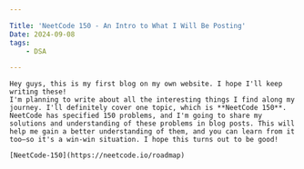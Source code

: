 ```yaml
---

Title: 'NeetCode 150 - An Intro to What I Will Be Posting'  
Date: 2024-09-08 
tags: 
    - DSA

---
```


    Hey guys, this is my first blog on my own website. I hope I'll keep writing these!  
    I'm planning to write about all the interesting things I find along my journey. I'll definitely cover one topic, which is **NeetCode 150**. NeetCode has specified 150 problems, and I'm going to share my solutions and understanding of these problems in blog posts. This will help me gain a better understanding of them, and you can learn from it too—so it's a win-win situation. I hope this turns out to be good!  

    [NeetCode-150](https://neetcode.io/roadmap)